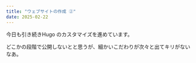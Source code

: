 ```yaml
---
title: "ウェブサイトの作成 ②"
date: 2025-02-22
---
```

今日も引き続きHugo のカスタマイズを進めています。

どこかの段階で公開しないとと思うが、細かいこだわりが次々と出てキリがないなあ。
